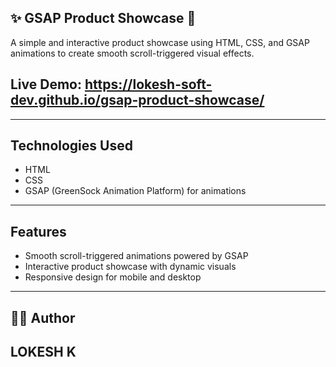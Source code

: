## ✨ GSAP Product Showcase 🌟

A simple and interactive product showcase using HTML, CSS, and GSAP animations to create smooth scroll-triggered visual effects.

## Live Demo: https://lokesh-soft-dev.github.io/gsap-product-showcase/
---
## Technologies Used
- HTML
- CSS
- GSAP (GreenSock Animation Platform) for animations
---
## Features
- Smooth scroll-triggered animations powered by GSAP
- Interactive product showcase with dynamic visuals
- Responsive design for mobile and desktop
---
## 🧑‍💻 Author

**LOKESH K**
---
